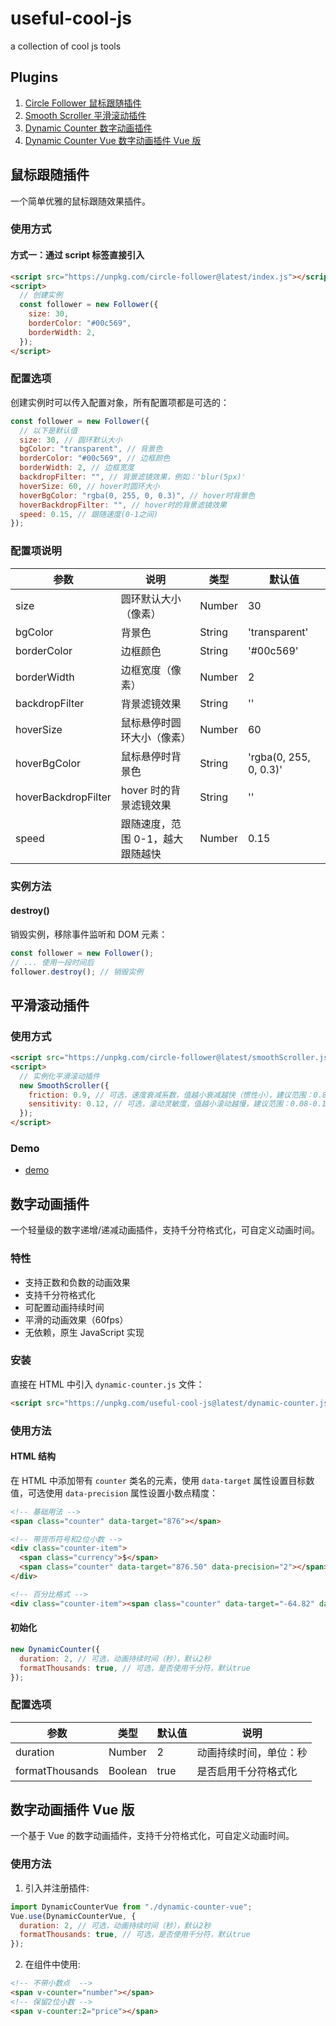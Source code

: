 # useful-cool-js

a collection of cool js tools

## Plugins

1. [Circle Follower 鼠标跟随插件](#鼠标跟随插件)
2. [Smooth Scroller 平滑滚动插件](#平滑滚动插件)
3. [Dynamic Counter 数字动画插件](#数字动画插件)
4. [Dynamic Counter Vue 数字动画插件 Vue 版](#数字动画插件Vue版)

## 鼠标跟随插件

一个简单优雅的鼠标跟随效果插件。

### 使用方式

#### 方式一：通过 script 标签直接引入

```html
<script src="https://unpkg.com/circle-follower@latest/index.js"></script>
<script>
  // 创建实例
  const follower = new Follower({
    size: 30,
    borderColor: "#00c569",
    borderWidth: 2,
  });
</script>
```

### 配置选项

创建实例时可以传入配置对象，所有配置项都是可选的：

```javascript
const follower = new Follower({
  // 以下是默认值
  size: 30, // 圆环默认大小
  bgColor: "transparent", // 背景色
  borderColor: "#00c569", // 边框颜色
  borderWidth: 2, // 边框宽度
  backdropFilter: "", // 背景滤镜效果，例如：'blur(5px)'
  hoverSize: 60, // hover时圆环大小
  hoverBgColor: "rgba(0, 255, 0, 0.3)", // hover时背景色
  hoverBackdropFilter: "", // hover时的背景滤镜效果
  speed: 0.15, // 跟随速度(0-1之间)
});
```

### 配置项说明

| 参数                | 说明                             | 类型   | 默认值                 |
| ------------------- | -------------------------------- | ------ | ---------------------- |
| size                | 圆环默认大小（像素）             | Number | 30                     |
| bgColor             | 背景色                           | String | 'transparent'          |
| borderColor         | 边框颜色                         | String | '#00c569'              |
| borderWidth         | 边框宽度（像素）                 | Number | 2                      |
| backdropFilter      | 背景滤镜效果                     | String | ''                     |
| hoverSize           | 鼠标悬停时圆环大小（像素）       | Number | 60                     |
| hoverBgColor        | 鼠标悬停时背景色                 | String | 'rgba(0, 255, 0, 0.3)' |
| hoverBackdropFilter | hover 时的背景滤镜效果           | String | ''                     |
| speed               | 跟随速度，范围 0-1，越大跟随越快 | Number | 0.15                   |

### 实例方法

#### destroy()

销毁实例，移除事件监听和 DOM 元素：

```javascript
const follower = new Follower();
// ... 使用一段时间后
follower.destroy(); // 销毁实例
```

## 平滑滚动插件

### 使用方式

```html
<script src="https://unpkg.com/circle-follower@latest/smoothScroller.js"></script>
<script>
  // 实例化平滑滚动插件
  new SmoothScroller({
    friction: 0.9, // 可选，速度衰减系数，值越小衰减越快（惯性小），建议范围：0.85-0.95
    sensitivity: 0.12, // 可选，滚动灵敏度，值越小滚动越慢，建议范围：0.08-0.15
  });
</script>
```

### Demo

- [demo](https://jasonbai008.github.io/circle-follower/test.html)

## 数字动画插件

一个轻量级的数字递增/递减动画插件，支持千分符格式化，可自定义动画时间。

### 特性

- 支持正数和负数的动画效果
- 支持千分符格式化
- 可配置动画持续时间
- 平滑的动画效果（60fps）
- 无依赖，原生 JavaScript 实现

### 安装

直接在 HTML 中引入 `dynamic-counter.js` 文件：

```html
<script src="https://unpkg.com/useful-cool-js@latest/dynamic-counter.js"></script>
```

### 使用方法

#### HTML 结构

在 HTML 中添加带有 `counter` 类名的元素，使用 `data-target` 属性设置目标数值，可选使用 `data-precision` 属性设置小数点精度：

```html
<!-- 基础用法 -->
<span class="counter" data-target="876"></span>

<!-- 带货币符号和2位小数 -->
<div class="counter-item">
  <span class="currency">$</span>
  <span class="counter" data-target="876.50" data-precision="2"></span>
</div>

<!-- 百分比格式 -->
<div class="counter-item"><span class="counter" data-target="-64.82" data-precision="2"></span><span>%</span></div>
```

#### 初始化

```javascript
new DynamicCounter({
  duration: 2, // 可选，动画持续时间（秒），默认2秒
  formatThousands: true, // 可选，是否使用千分符，默认true
});
```

### 配置选项

| 参数            | 类型    | 默认值 | 说明                   |
| --------------- | ------- | ------ | ---------------------- |
| duration        | Number  | 2      | 动画持续时间，单位：秒 |
| formatThousands | Boolean | true   | 是否启用千分符格式化   |

## 数字动画插件 Vue 版

一个基于 Vue 的数字动画插件，支持千分符格式化，可自定义动画时间。

### 使用方法

1. 引入并注册插件:

```js
import DynamicCounterVue from "./dynamic-counter-vue";
Vue.use(DynamicCounterVue, {
  duration: 2, // 可选，动画持续时间（秒），默认2秒
  formatThousands: true, // 可选，是否使用千分符，默认true
});
```

2. 在组件中使用:

```html
<!-- 不带小数点  -->
<span v-counter="number"></span>
<!-- 保留2位小数 -->
<span v-counter:2="price"></span>
```
